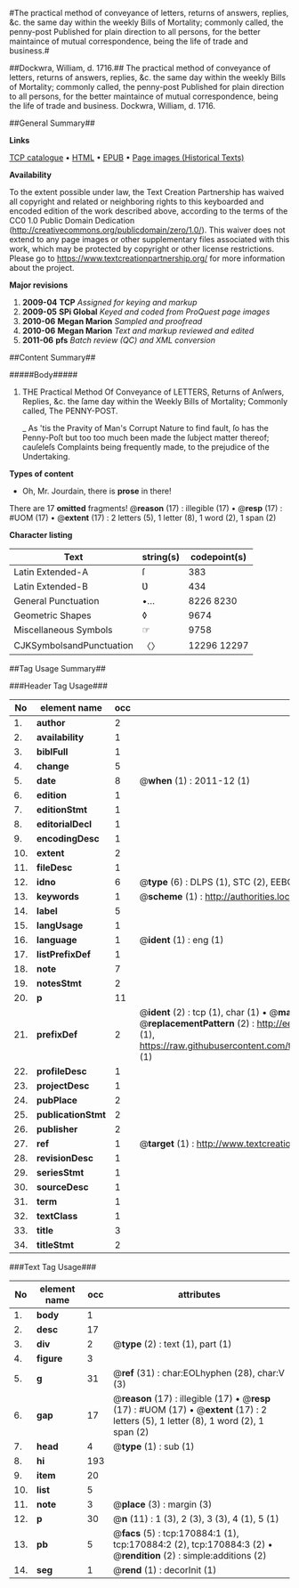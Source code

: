 #The practical method of conveyance of letters, returns of answers, replies, &c. the same day within the weekly Bills of Mortality; commonly called, the penny-post Published for plain direction to all persons, for the better maintaince of mutual correspondence, being the life of trade and business.#

##Dockwra, William, d. 1716.##
The practical method of conveyance of letters, returns of answers, replies, &c. the same day within the weekly Bills of Mortality; commonly called, the penny-post Published for plain direction to all persons, for the better maintaince of mutual correspondence, being the life of trade and business.
Dockwra, William, d. 1716.

##General Summary##

**Links**

[TCP catalogue](http://www.ota.ox.ac.uk/tcp/)  • 
[HTML](http://tei.it.ox.ac.uk/tcp/Texts-HTML/free/A81/A81593.html)  • 
[EPUB](http://tei.it.ox.ac.uk/tcp/Texts-EPUB/free/A81/A81593.epub) • 
[Page images (Historical Texts)](https://historicaltexts.jisc.ac.uk/eebo-99897638e)

**Availability**

To the extent possible under law, the Text Creation Partnership has waived all copyright and related or neighboring rights to this keyboarded and encoded edition of the work described above, according to the terms of the CC0 1.0 Public Domain Dedication (http://creativecommons.org/publicdomain/zero/1.0/). This waiver does not extend to any page images or other supplementary files associated with this work, which may be protected by copyright or other license restrictions. Please go to https://www.textcreationpartnership.org/ for more information about the project.

**Major revisions**

1. __2009-04__ __TCP__ *Assigned for keying and markup*
1. __2009-05__ __SPi Global__ *Keyed and coded from ProQuest page images*
1. __2010-06__ __Megan Marion__ *Sampled and proofread*
1. __2010-06__ __Megan Marion__ *Text and markup reviewed and edited*
1. __2011-06__ __pfs__ *Batch review (QC) and XML conversion*

##Content Summary##

#####Body#####

1. THE Practical Method Of Conveyance of LETTERS, Returns of Anſwers, Replies, &c. the ſame day within the Weekly Bills of Mortality; Commonly called, The PENNY-POST.

    _ As 'tis the Pravity of Man's Corrupt Nature to find fault, ſo has the Penny-Poſt but too too much been made the ſubject matter thereof; cauſeleſs Complaints being frequently made, to the prejudice of the Undertaking.

**Types of content**

  * Oh, Mr. Jourdain, there is **prose** in there!

There are 17 **omitted** fragments! 
 @__reason__ (17) : illegible (17)  •  @__resp__ (17) : #UOM (17)  •  @__extent__ (17) : 2 letters (5), 1 letter (8), 1 word (2), 1 span (2)

**Character listing**


|Text|string(s)|codepoint(s)|
|---|---|---|
|Latin Extended-A|ſ|383|
|Latin Extended-B|Ʋ|434|
|General Punctuation|•…|8226 8230|
|Geometric Shapes|◊|9674|
|Miscellaneous Symbols|☞|9758|
|CJKSymbolsandPunctuation|〈〉|12296 12297|

##Tag Usage Summary##

###Header Tag Usage###

|No|element name|occ|attributes|
|---|---|---|---|
|1.|__author__|2||
|2.|__availability__|1||
|3.|__biblFull__|1||
|4.|__change__|5||
|5.|__date__|8| @__when__ (1) : 2011-12 (1)|
|6.|__edition__|1||
|7.|__editionStmt__|1||
|8.|__editorialDecl__|1||
|9.|__encodingDesc__|1||
|10.|__extent__|2||
|11.|__fileDesc__|1||
|12.|__idno__|6| @__type__ (6) : DLPS (1), STC (2), EEBO-CITATION (1), PROQUEST (1), VID (1)|
|13.|__keywords__|1| @__scheme__ (1) : http://authorities.loc.gov/ (1)|
|14.|__label__|5||
|15.|__langUsage__|1||
|16.|__language__|1| @__ident__ (1) : eng (1)|
|17.|__listPrefixDef__|1||
|18.|__note__|7||
|19.|__notesStmt__|2||
|20.|__p__|11||
|21.|__prefixDef__|2| @__ident__ (2) : tcp (1), char (1)  •  @__matchPattern__ (2) : ([0-9\-]+):([0-9IVX]+) (1), (.+) (1)  •  @__replacementPattern__ (2) : http://eebo.chadwyck.com/downloadtiff?vid=$1&page=$2 (1), https://raw.githubusercontent.com/textcreationpartnership/Texts/master/tcpchars.xml#$1 (1)|
|22.|__profileDesc__|1||
|23.|__projectDesc__|1||
|24.|__pubPlace__|2||
|25.|__publicationStmt__|2||
|26.|__publisher__|2||
|27.|__ref__|1| @__target__ (1) : http://www.textcreationpartnership.org/docs/. (1)|
|28.|__revisionDesc__|1||
|29.|__seriesStmt__|1||
|30.|__sourceDesc__|1||
|31.|__term__|1||
|32.|__textClass__|1||
|33.|__title__|3||
|34.|__titleStmt__|2||


###Text Tag Usage###

|No|element name|occ|attributes|
|---|---|---|---|
|1.|__body__|1||
|2.|__desc__|17||
|3.|__div__|2| @__type__ (2) : text (1), part (1)|
|4.|__figure__|3||
|5.|__g__|31| @__ref__ (31) : char:EOLhyphen (28), char:V (3)|
|6.|__gap__|17| @__reason__ (17) : illegible (17)  •  @__resp__ (17) : #UOM (17)  •  @__extent__ (17) : 2 letters (5), 1 letter (8), 1 word (2), 1 span (2)|
|7.|__head__|4| @__type__ (1) : sub (1)|
|8.|__hi__|193||
|9.|__item__|20||
|10.|__list__|5||
|11.|__note__|3| @__place__ (3) : margin (3)|
|12.|__p__|30| @__n__ (11) : 1 (3), 2 (3), 3 (3), 4 (1), 5 (1)|
|13.|__pb__|5| @__facs__ (5) : tcp:170884:1 (1), tcp:170884:2 (2), tcp:170884:3 (2)  •  @__rendition__ (2) : simple:additions (2)|
|14.|__seg__|1| @__rend__ (1) : decorInit (1)|
